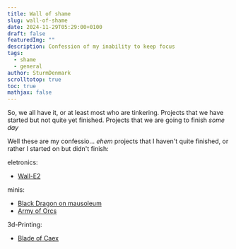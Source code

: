 ```yaml
---
title: Wall of shame
slug: wall-of-shame
date: 2024-11-29T05:29:00+0100
draft: false
featuredImg: ""
description: Confession of my inability to keep focus
tags:
  - shame
  - general
author: SturmDenmark
scrolltotop: true
toc: true
mathjax: false
---
```

So, we all have it, or at least most who are tinkering. Projects that we have started but not quite yet finished.  Projects that we are going to finish *some day*

Well these are my confessio... *ehem* projects that I haven't quite finished, or rather I started on but didn't finish:

eletronics:
* [Wall-E2](/blog/electronics/wall-e)

minis:
* [Black Dragon on mausoleum](/blog/minis/blackdragon-on-mausoleum)
* [Army of Orcs](/blog/minis/army-of-orcs)

3d-Printing:
* [Blade of Caex](/blog/3dprint/blade-of-caex)

